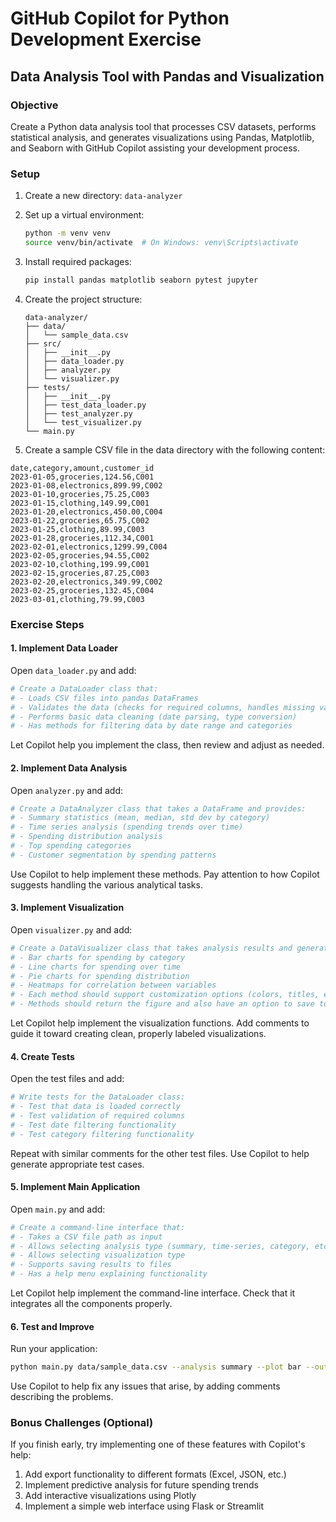 # GitHub Copilot for Python Development Exercise

## Data Analysis Tool with Pandas and Visualization

### Objective
Create a Python data analysis tool that processes CSV datasets, performs statistical analysis, and generates visualizations using Pandas, Matplotlib, and Seaborn with GitHub Copilot assisting your development process.



### Setup 
1. Create a new directory: `data-analyzer`
2. Set up a virtual environment:
   ```bash
   python -m venv venv
   source venv/bin/activate  # On Windows: venv\Scripts\activate
   ```
3. Install required packages:
   ```bash
   pip install pandas matplotlib seaborn pytest jupyter
   ```
4. Create the project structure:
   ```
   data-analyzer/
   ├── data/
   │   └── sample_data.csv
   ├── src/
   │   ├── __init__.py
   │   ├── data_loader.py
   │   ├── analyzer.py
   │   └── visualizer.py
   ├── tests/
   │   ├── __init__.py
   │   ├── test_data_loader.py
   │   ├── test_analyzer.py
   │   └── test_visualizer.py
   └── main.py
   ```

5. Create a sample CSV file in the data directory with the following content:

```csv
date,category,amount,customer_id
2023-01-05,groceries,124.56,C001
2023-01-08,electronics,899.99,C002
2023-01-10,groceries,75.25,C003
2023-01-15,clothing,149.99,C001
2023-01-20,electronics,450.00,C004
2023-01-22,groceries,65.75,C002
2023-01-25,clothing,89.99,C003
2023-01-28,groceries,112.34,C001
2023-02-01,electronics,1299.99,C004
2023-02-05,groceries,94.55,C002
2023-02-10,clothing,199.99,C001
2023-02-15,groceries,87.25,C003
2023-02-20,electronics,349.99,C002
2023-02-25,groceries,132.45,C004
2023-03-01,clothing,79.99,C003
```

### Exercise Steps

#### 1. Implement Data Loader 

Open `data_loader.py` and add:

```python
# Create a DataLoader class that:
# - Loads CSV files into pandas DataFrames
# - Validates the data (checks for required columns, handles missing values)
# - Performs basic data cleaning (date parsing, type conversion)
# - Has methods for filtering data by date range and categories
```

Let Copilot help you implement the class, then review and adjust as needed.

#### 2. Implement Data Analysis 

Open `analyzer.py` and add:

```python
# Create a DataAnalyzer class that takes a DataFrame and provides:
# - Summary statistics (mean, median, std dev by category)
# - Time series analysis (spending trends over time)
# - Spending distribution analysis
# - Top spending categories
# - Customer segmentation by spending patterns
```

Use Copilot to help implement these methods. Pay attention to how Copilot suggests handling the various analytical tasks.

#### 3. Implement Visualization 

Open `visualizer.py` and add:

```python
# Create a DataVisualizer class that takes analysis results and generates:
# - Bar charts for spending by category
# - Line charts for spending over time
# - Pie charts for spending distribution
# - Heatmaps for correlation between variables
# - Each method should support customization options (colors, titles, etc.)
# - Methods should return the figure and also have an option to save to file
```

Let Copilot help implement the visualization functions. Add comments to guide it toward creating clean, properly labeled visualizations.

#### 4. Create Tests 

Open the test files and add:

```python
# Write tests for the DataLoader class:
# - Test that data is loaded correctly
# - Test validation of required columns
# - Test date filtering functionality
# - Test category filtering functionality
```

Repeat with similar comments for the other test files. Use Copilot to help generate appropriate test cases.

#### 5. Implement Main Application 

Open `main.py` and add:

```python
# Create a command-line interface that:
# - Takes a CSV file path as input
# - Allows selecting analysis type (summary, time-series, category, etc.)
# - Allows selecting visualization type
# - Supports saving results to files
# - Has a help menu explaining functionality
```

Let Copilot help implement the command-line interface. Check that it integrates all the components properly.

#### 6. Test and Improve 

Run your application:

```bash
python main.py data/sample_data.csv --analysis summary --plot bar --output results
```

Use Copilot to help fix any issues that arise, by adding comments describing the problems.

### Bonus Challenges (Optional)

If you finish early, try implementing one of these features with Copilot's help:

1. Add export functionality to different formats (Excel, JSON, etc.)
2. Implement predictive analysis for future spending trends
3. Add interactive visualizations using Plotly
4. Implement a simple web interface using Flask or Streamlit
